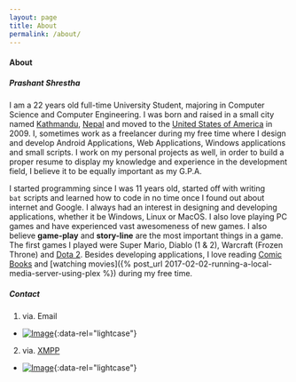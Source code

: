 ```yaml
---
layout: page
title: About
permalink: /about/
---
```


#### <i class="icon-profile"></i> About 

##### Prashant Shrestha

I am a 22 years old full-time University Student, majoring in Computer Science and Computer Engineering. I was born and raised in a small city named [Kathmandu](https://en.wikipedia.org/wiki/Kathmandu), [Nepal](https://en.wikipedia.org/wiki/Nepal) and moved to the [United States of America](https://en.wikipedia.org/wiki/United_States) in 2009. I, sometimes work as a freelancer during my free time where I design and develop Android Applications, Web Applications, Windows applications and small scripts. I work on my personal projects as well, in order to build a proper resume to display my knowledge and experience in the development field, I believe it to be equally important as my G.P.A.

I started programming since I was 11 years old, started off with writing `bat` scripts and learned how to code in no time once I found out about internet and Google. I always had an interest in designing and developing applications, whether it be Windows, Linux or MacOS. I also love playing PC games and have experienced vast awesomeness of new games. I also believe **game-play** and **story-line** are the most important things in a game. The first games I played were Super Mario, Diablo (1 & 2), Warcraft (Frozen Throne) and [Dota 2](http://www.dota2.com/play/). Besides developing applications, I love reading [Comic Books](https://en.wikipedia.org/wiki/Comic_book) and [watching movies]({% post_url 2017-02-02-running-a-local-media-server-using-plex %}) during my free time.

##### <i class="icon-envelop"></i> Contact

1. via. Email
  * [![Image](https://i.imgur.com/s8fpwwE.png)](https://i.imgur.com/s8fpwwE.png "Contact Email."){:data-rel="lightcase"}
2. via. [XMPP](https://xmpp.org/)
  * [![Image](https://i.imgur.com/WTTZz3T.png)](https://i.imgur.com/WTTZz3T.png "XMPP."){:data-rel="lightcase"}